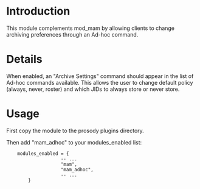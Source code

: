 # Introduction #

This module complements mod\_mam by allowing clients to change archiving preferences through an Ad-hoc command.

# Details #

When enabled, an "Archive Settings" command should appear in the list of Ad-hoc commands available.  This allows the user to change default policy (always, never, roster) and which JIDs to always store or never store.

# Usage #

First copy the module to the prosody plugins directory.

Then add "mam\_adhoc" to your modules\_enabled list:
```
    modules_enabled = {
                    -- ...
                    "mam",
                    "mam_adhoc",
                    -- ...
		}
```
